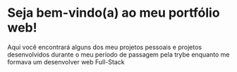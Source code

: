 # Seja bem-vindo(a) ao meu portfólio web!

Aqui você encontrará alguns dos meu projetos pessoais e projetos desenvolvidos durante o meu período de passagem pela trybe enquanto me formava um desenvolver web Full-Stack

